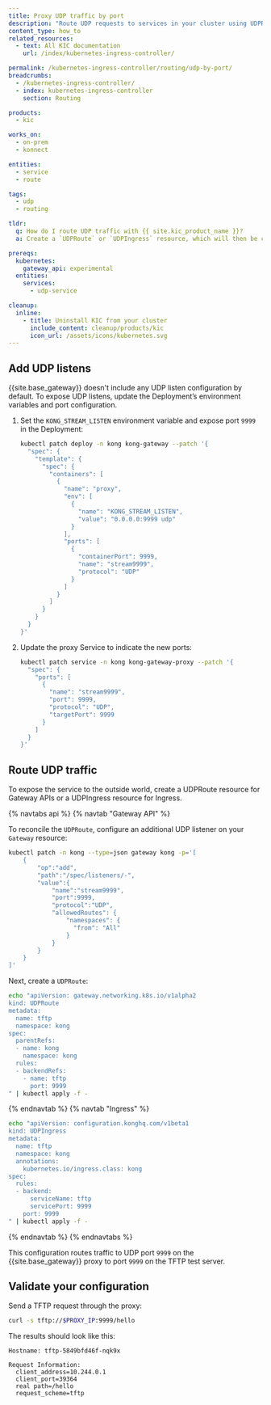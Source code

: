 ```yaml
---
title: Proxy UDP traffic by port
description: "Route UDP requests to services in your cluster using UDPRoute or UDPIngress"
content_type: how_to
related_resources:
  - text: All KIC documentation
    url: /index/kubernetes-ingress-controller/

permalink: /kubernetes-ingress-controller/routing/udp-by-port/
breadcrumbs:
  - /kubernetes-ingress-controller/
  - index: kubernetes-ingress-controller
    section: Routing

products:
  - kic

works_on:
  - on-prem
  - konnect

entities:
  - service
  - route

tags:
  - udp
  - routing

tldr:
  q: How do I route UDP traffic with {{ site.kic_product_name }}?
  a: Create a `UDPRoute` or `UDPIngress` resource, which will then be converted in to a [{{ site.base_gateway }} Service](/gateway/entities/service/) and [Route](/gateway/entities/route/).

prereqs:
  kubernetes:
    gateway_api: experimental
  entities:
    services:
      - udp-service

cleanup:
  inline:
    - title: Uninstall KIC from your cluster
      include_content: cleanup/products/kic
      icon_url: /assets/icons/kubernetes.svg
---
```


## Add UDP listens

{{site.base_gateway}} doesn't include any UDP listen configuration by default. To expose UDP listens, update the Deployment’s environment variables and port configuration.

1. Set the `KONG_STREAM_LISTEN` environment variable and expose port `9999` in the Deployment:

    ```bash
    kubectl patch deploy -n kong kong-gateway --patch '{
      "spec": {
        "template": {
          "spec": {
            "containers": [
              {
                "name": "proxy",
                "env": [
                  {
                    "name": "KONG_STREAM_LISTEN",
                    "value": "0.0.0.0:9999 udp"
                  }
                ],
                "ports": [
                  {
                    "containerPort": 9999,
                    "name": "stream9999",
                    "protocol": "UDP"
                  }
                ]
              }
            ]
          }
        }
      }
    }'
    ```

1.  Update the proxy Service to indicate the new ports:

    ```bash
    kubectl patch service -n kong kong-gateway-proxy --patch '{
      "spec": {
        "ports": [
          {
            "name": "stream9999",
            "port": 9999,
            "protocol": "UDP",
            "targetPort": 9999
          }
        ]
      }
    }'
    ```

## Route UDP traffic

To expose the service to the outside world, create a UDPRoute resource for Gateway APIs or a UDPIngress resource for Ingress.

{% navtabs api %}
{% navtab "Gateway API" %}

To reconcile the `UDPRoute`, configure an additional UDP listener on your `Gateway` resource:

```bash
kubectl patch -n kong --type=json gateway kong -p='[
    {
        "op":"add",
        "path":"/spec/listeners/-",
        "value":{
            "name":"stream9999",
            "port":9999,
            "protocol":"UDP",
            "allowedRoutes": {
                "namespaces": {
                  "from": "All"
                }
            }
        }
    }
]'
```

Next, create a `UDPRoute`:

```bash
echo "apiVersion: gateway.networking.k8s.io/v1alpha2
kind: UDPRoute
metadata:
  name: tftp
  namespace: kong
spec:
  parentRefs:
  - name: kong
    namespace: kong
  rules:
  - backendRefs:
    - name: tftp
      port: 9999
" | kubectl apply -f -
```

{% endnavtab %}
{% navtab "Ingress" %}

```bash
echo "apiVersion: configuration.konghq.com/v1beta1
kind: UDPIngress
metadata:
  name: tftp
  namespace: kong
  annotations:
    kubernetes.io/ingress.class: kong
spec:
  rules:
  - backend:
      serviceName: tftp
      servicePort: 9999
    port: 9999
" | kubectl apply -f -
```

{% endnavtab %}
{% endnavtabs %}

This configuration routes traffic to UDP port `9999` on the
{{site.base_gateway}} proxy to port `9999` on the TFTP test server.

## Validate your configuration

Send a TFTP request through the proxy:

```bash
curl -s tftp://$PROXY_IP:9999/hello
```

The results should look like this:

```text
Hostname: tftp-5849bfd46f-nqk9x

Request Information:
  client_address=10.244.0.1
  client_port=39364
  real path=/hello
  request_scheme=tftp
```
